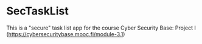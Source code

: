 # SecTaskList
This is a "secure" task list app for the course Cyber Security Base: Project I (https://cybersecuritybase.mooc.fi/module-3.1)

